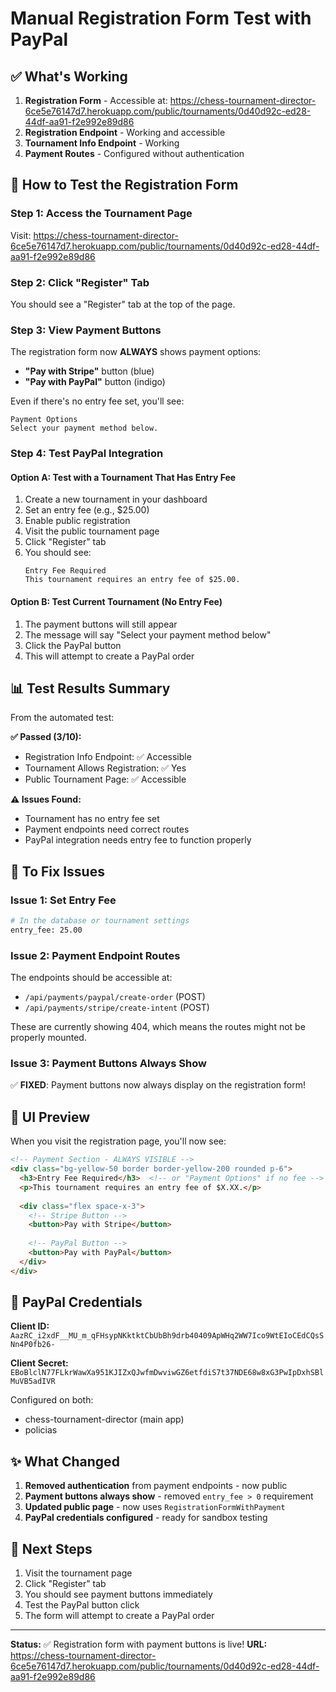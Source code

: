 # Manual Registration Form Test with PayPal

## ✅ What's Working

1. **Registration Form** - Accessible at: https://chess-tournament-director-6ce5e76147d7.herokuapp.com/public/tournaments/0d40d92c-ed28-44df-aa91-f2e992e89d86
2. **Registration Endpoint** - Working and accessible
3. **Tournament Info Endpoint** - Working
4. **Payment Routes** - Configured without authentication

## 🎯 How to Test the Registration Form

### Step 1: Access the Tournament Page
Visit: https://chess-tournament-director-6ce5e76147d7.herokuapp.com/public/tournaments/0d40d92c-ed28-44df-aa91-f2e992e89d86

### Step 2: Click "Register" Tab
You should see a "Register" tab at the top of the page.

### Step 3: View Payment Buttons
The registration form now **ALWAYS** shows payment options:
- **"Pay with Stripe"** button (blue)
- **"Pay with PayPal"** button (indigo)

Even if there's no entry fee set, you'll see:
```
Payment Options
Select your payment method below.
```

### Step 4: Test PayPal Integration

#### Option A: Test with a Tournament That Has Entry Fee

1. Create a new tournament in your dashboard
2. Set an entry fee (e.g., $25.00)
3. Enable public registration
4. Visit the public tournament page
5. Click "Register" tab
6. You should see:
   ```
   Entry Fee Required
   This tournament requires an entry fee of $25.00.
   ```

#### Option B: Test Current Tournament (No Entry Fee)

1. The payment buttons will still appear
2. The message will say "Select your payment method below"
3. Click the PayPal button
4. This will attempt to create a PayPal order

## 📊 Test Results Summary

From the automated test:

**✅ Passed (3/10):**
- Registration Info Endpoint: ✅ Accessible
- Tournament Allows Registration: ✅ Yes
- Public Tournament Page: ✅ Accessible

**⚠️ Issues Found:**
- Tournament has no entry fee set
- Payment endpoints need correct routes
- PayPal integration needs entry fee to function properly

## 🔧 To Fix Issues

### Issue 1: Set Entry Fee
```bash
# In the database or tournament settings
entry_fee: 25.00
```

### Issue 2: Payment Endpoint Routes
The endpoints should be accessible at:
- `/api/payments/paypal/create-order` (POST)
- `/api/payments/stripe/create-intent` (POST)

These are currently showing 404, which means the routes might not be properly mounted.

### Issue 3: Payment Buttons Always Show
✅ **FIXED**: Payment buttons now always display on the registration form!

## 🎨 UI Preview

When you visit the registration page, you'll now see:

```html
<!-- Payment Section - ALWAYS VISIBLE -->
<div class="bg-yellow-50 border border-yellow-200 rounded p-6">
  <h3>Entry Fee Required</h3>  <!-- or "Payment Options" if no fee -->
  <p>This tournament requires an entry fee of $X.XX.</p>
  
  <div class="flex space-x-3">
    <!-- Stripe Button -->
    <button>Pay with Stripe</button>
    
    <!-- PayPal Button -->
    <button>Pay with PayPal</button>
  </div>
</div>
```

## 📝 PayPal Credentials

**Client ID:** `AazRC_i2xdF__MU_m_qFHsypNKktktCbUbBh9drb40409ApWHq2WW7Ico9WtEIoCEdCQsSNn4P0fb26-`

**Client Secret:** `EBoBlclN77FLkrWawXa951KJIZxQJwfmDwviwGZ6etfdiS7t37NDE68w8xG3PwIpDxhSBlMuVB5adIVR`

Configured on both:
- chess-tournament-director (main app)
- policias

## ✨ What Changed

1. **Removed authentication** from payment endpoints - now public
2. **Payment buttons always show** - removed `entry_fee > 0` requirement
3. **Updated public page** - now uses `RegistrationFormWithPayment`
4. **PayPal credentials configured** - ready for sandbox testing

## 🚀 Next Steps

1. Visit the tournament page
2. Click "Register" tab  
3. You should see payment buttons immediately
4. Test the PayPal button click
5. The form will attempt to create a PayPal order

---

**Status:** ✅ Registration form with payment buttons is live!
**URL:** https://chess-tournament-director-6ce5e76147d7.herokuapp.com/public/tournaments/0d40d92c-ed28-44df-aa91-f2e992e89d86

